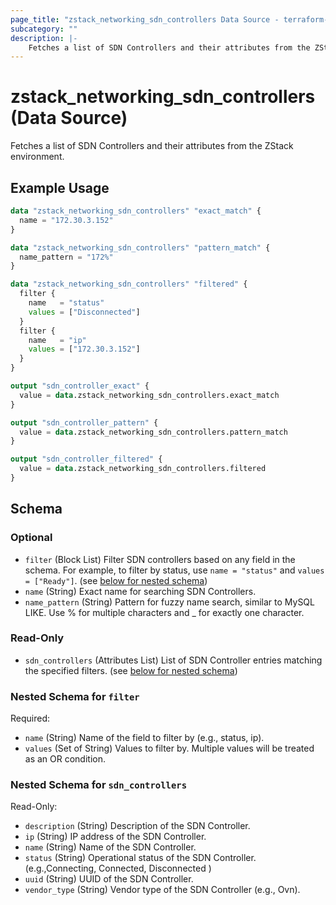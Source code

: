 ```yaml
---
page_title: "zstack_networking_sdn_controllers Data Source - terraform-provider-zstack"
subcategory: ""
description: |-
    Fetches a list of SDN Controllers and their attributes from the ZStack environment.
---
```


# zstack_networking_sdn_controllers (Data Source)

Fetches a list of SDN Controllers and their attributes from the ZStack environment.

## Example Usage

```terraform
data "zstack_networking_sdn_controllers" "exact_match" {
  name = "172.30.3.152"
}

data "zstack_networking_sdn_controllers" "pattern_match" {
  name_pattern = "172%"
}

data "zstack_networking_sdn_controllers" "filtered" {
  filter {
    name   = "status"
    values = ["Disconnected"]
  }
  filter {
    name   = "ip"
    values = ["172.30.3.152"]
  }
}

output "sdn_controller_exact" {
  value = data.zstack_networking_sdn_controllers.exact_match
}

output "sdn_controller_pattern" {
  value = data.zstack_networking_sdn_controllers.pattern_match
}

output "sdn_controller_filtered" {
  value = data.zstack_networking_sdn_controllers.filtered
}
```

<!-- schema generated by tfplugindocs -->
## Schema

### Optional

- `filter` (Block List) Filter SDN controllers based on any field in the schema. For example, to filter by status, use `name = "status"` and `values = ["Ready"]`. (see [below for nested schema](#nestedblock--filter))
- `name` (String) Exact name for searching SDN Controllers.
- `name_pattern` (String) Pattern for fuzzy name search, similar to MySQL LIKE. Use % for multiple characters and _ for exactly one character.

### Read-Only

- `sdn_controllers` (Attributes List) List of SDN Controller entries matching the specified filters. (see [below for nested schema](#nestedatt--sdn_controllers))

<a id="nestedblock--filter"></a>
### Nested Schema for `filter`

Required:

- `name` (String) Name of the field to filter by (e.g., status, ip).
- `values` (Set of String) Values to filter by. Multiple values will be treated as an OR condition.


<a id="nestedatt--sdn_controllers"></a>
### Nested Schema for `sdn_controllers`

Read-Only:

- `description` (String) Description of the SDN Controller.
- `ip` (String) IP address of the SDN Controller.
- `name` (String) Name of the SDN Controller.
- `status` (String) Operational status of the SDN Controller. (e.g.,Connecting, Connected, Disconnected )
- `uuid` (String) UUID of the SDN Controller.
- `vendor_type` (String) Vendor type of the SDN Controller (e.g., Ovn).



